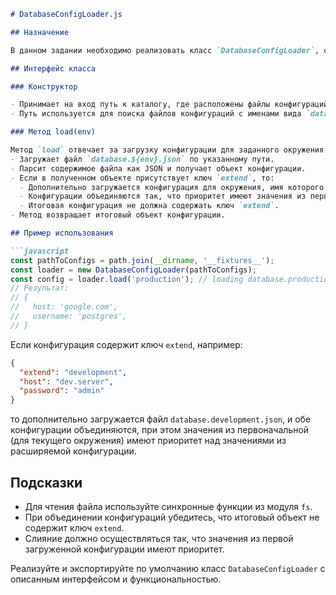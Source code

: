 ```markdown
# DatabaseConfigLoader.js

## Назначение

В данном задании необходимо реализовать класс `DatabaseConfigLoader`, отвечающий за загрузку конфигураций для базы данных. Класс поддерживает механизм расширения конфигураций через специальный ключ `extend`.

## Интерфейс класса

### Конструктор

- Принимает на вход путь к каталогу, где расположены файлы конфигураций.
- Путь используется для поиска файлов конфигураций с именами вида `database.${env}.json`.

### Метод load(env)

Метод `load` отвечает за загрузку конфигурации для заданного окружения:
- Загружает файл `database.${env}.json` по указанному пути.
- Парсит содержимое файла как JSON и получает объект конфигурации.
- Если в полученном объекте присутствует ключ `extend`, то:
  - Дополнительно загружается конфигурация для окружения, имя которого указано в ключе `extend` (например, если `"extend": "development"`, то загружается файл `database.development.json`).
  - Конфигурации объединяются так, что приоритет имеют значения из первоначально загруженного файла, а дополнительные значения из расширяемой конфигурации дополняют его.
  - Итоговая конфигурация не должна содержать ключ `extend`.
- Метод возвращает итоговый объект конфигурации.

## Пример использования

```javascript
const pathToConfigs = path.join(__dirname, '__fixtures__');
const loader = new DatabaseConfigLoader(pathToConfigs);
const config = loader.load('production'); // loading database.production.json
// Результат:
// {
//   host: 'google.com',
//   username: 'postgres',
// }
```

Если конфигурация содержит ключ `extend`, например:

```json
{
  "extend": "development",
  "host": "dev.server",
  "password": "admin"
}
```

то дополнительно загружается файл `database.development.json`, и обе конфигурации объединяются, при этом значения из первоначальной (для текущего окружения) имеют приоритет над значениями из расширяемой конфигурации.

## Подсказки

- Для чтения файла используйте синхронные функции из модуля `fs`.
- При объединении конфигураций убедитесь, что итоговый объект не содержит ключ `extend`.
- Слияние должно осуществляться так, что значения из первой загруженной конфигурации имеют приоритет.

Реализуйте и экспортируйте по умолчанию класс `DatabaseConfigLoader` с описанным интерфейсом и функциональностью.
```